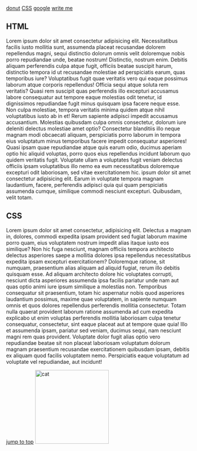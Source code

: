 <!DOCTYPE html>
<html lang="en">
<head>
    <meta charset="UTF-8">
    <meta http-equiv="X-UA-Compatible" content="IE=edge">
    <meta name="viewport" content="width=, initial-scale=1.0">
    <title>Document</title>
    <style>
    em {
        color: red;
        font-style: normal;
    }
    </style>
</head>
<body>
<a href="images/donut.jpg" download>donut</a>
<a href="#section-css">CSS</a>
<a href="https://google.com" target="_blank">google</a>
<a href="mailto:samo.jasecko@gmail.com">write me</a>
<h2>HTML</h2>
<p>Lorem ipsum dolor sit amet consectetur adipisicing elit. Necessitatibus facilis
     iusto mollitia sunt, assumenda placeat recusandae dolorem repellendus magni,
      sequi distinctio dolorum omnis velit doloremque nobis porro repudiandae unde,
       beatae nostrum! Distinctio, nostrum enim. Debitis aliquam perferendis culpa atque fugit,
        officiis beatae suscipit harum, distinctio tempora id ut recusandae molestiae ad perspiciatis earum,
         quas temporibus iure? Voluptatibus fugit quae veritatis vero qui eaque possimus laborum atque corporis
          repellendus! Officia sequi atque soluta rem veritatis? Quasi rem suscipit quas perferendis
           illo excepturi accusamus labore consequatur aut tempore eaque molestias odit tenetur,
            id dignissimos repudiandae fugit minus quisquam ipsa facere neque esse. Non culpa molestiae, 
            tempora veritatis minima quidem atque nihil voluptatibus iusto ab in et! Rerum sapiente adipisci 
            impedit accusamus accusantium. Molestias quibusdam culpa omnis consectetur, dolorum iure deleniti
             delectus molestiae amet optio? Consectetur blanditiis illo neque magnam modi obcaecati aliquam,
              perspiciatis porro laborum in tempora eius voluptatum minus temporibus facere impedit consequatur 
              asperiores! Quasi ipsam quae repudiandae atque quis earum odio, ducimus aperiam optio hic aliquid 
              voluptas, porro quos eius repellendus incidunt laborum quo quidem veritatis fugit. Voluptate ullam
               a voluptates fugit veniam delectus officiis ipsam voluptatibus illo nemo ea eum necessitatibus doloremque
                excepturi odit laboriosam, sed vitae exercitationem hic. ipsum dolor sit amet consectetur adipisicing elit.
                 Earum in voluptate tempora magnam laudantium, facere, perferendis adipisci quia qui quam perspiciatis assumenda 
                 cumque, similique commodi nesciunt excepturi. Quibusdam, velit totam.
<h2 id="section-css">CSS</h2>
<p>Lorem ipsum dolor sit amet consectetur, adipisicing elit. Delectus a magnam in, dolores, commodi expedita ipsam provident sed fugiat laborum maxime porro quam, eius voluptatem nostrum impedit alias itaque iusto eos similique? Non hic fuga nesciunt, magnam officiis tempora architecto delectus asperiores saepe a mollitia dolores ipsa repellendus necessitatibus expedita ipsam excepturi exercitationem? Doloremque ratione, sit numquam, praesentium alias aliquam ad aliquid fugiat, rerum illo debitis quisquam esse. Ad aliquam architecto dolore hic voluptates corrupti, nesciunt dicta asperiores assumenda ipsa facilis pariatur unde nam aut quas optio animi iure ipsum similique a molestias non. Temporibus consequatur sit praesentium, totam hic aspernatur nobis quod asperiores laudantium possimus, maxime quae voluptatem, in sapiente numquam omnis et quos dolores repellendus perferendis mollitia consectetur. Totam nulla quaerat provident laborum ratione assumenda ad cum expedita explicabo ut enim voluptas perferendis mollitia laboriosam culpa tenetur consequatur, consectetur, sint eaque placeat aut at tempore quae quia! Illo et assumenda ipsam, pariatur sed veniam, ducimus sequi, nam nesciunt magni rem quas provident. Voluptate dolor fugit alias optio vero repudiandae beatae sit non placeat laboriosam voluptatum dolorum magnam praesentium recusandae exercitationem quibusdam ipsam, debitis ex aliquam quod facilis voluptatem nemo. Perspiciatis eaque voluptatum ad voluptate vel repudiandae, aut incidunt!</p>
</p>
<a href="#">jump to top</a>
<img src="images/cat.jpg" alt="cat">
<style>
    img{
        width: 200px;
        height: 200px;
        object-fit: cover;
    }
</style>
</body>
</html>
